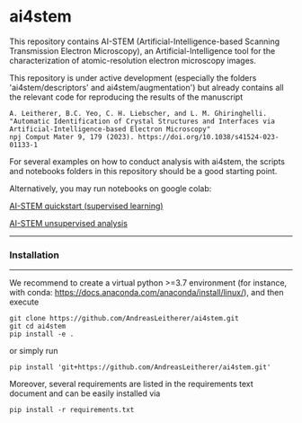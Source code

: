 # ai4stem
This repository contains AI-STEM (Artificial-Intelligence-based Scanning Transmission Electron Microscopy), an Artificial-Intelligence tool for the characterization of atomic-resolution electron microscopy images. 

This repository is under active development (especially the folders 'ai4stem/descriptors' and ai4stem/augmentation') but already contains all the relevant code for reproducing the results of the manuscript

    A. Leitherer, B.C. Yeo, C. H. Liebscher, and L. M. Ghiringhelli.     
    "Automatic Identification of Crystal Structures and Interfaces via Artificial-Intelligence-based Electron Microscopy" 
    npj Comput Mater 9, 179 (2023). https://doi.org/10.1038/s41524-023-01133-1

For several examples on how to conduct analysis with ai4stem, the scripts and notebooks folders in this repository should be a good starting point.

Alternatively, you may run notebooks on google colab:

[AI-STEM quickstart (supervised learning)](https://colab.research.google.com/github/AndreasLeitherer/ai4stem/blob/main/notebooks/Application_of_pretrained_model.ipynb)

[AI-STEM unsupervised analysis](https://colab.research.google.com/github/AndreasLeitherer/ai4stem/blob/main/notebooks/Unsupervised_analysis_example.ipynb)

------------------
### Installation
------------------

We recommend to create a virtual python >=3.7 environment 
(for instance, with conda: https://docs.anaconda.com/anaconda/install/linux/), and then execute

    git clone https://github.com/AndreasLeitherer/ai4stem.git
    git cd ai4stem
    pip install -e .

or simply run

    pip install 'git+https://github.com/AndreasLeitherer/ai4stem.git'

Moreover, several requirements are listed in the requirements text document and can be easily installed via

    pip install -r requirements.txt
